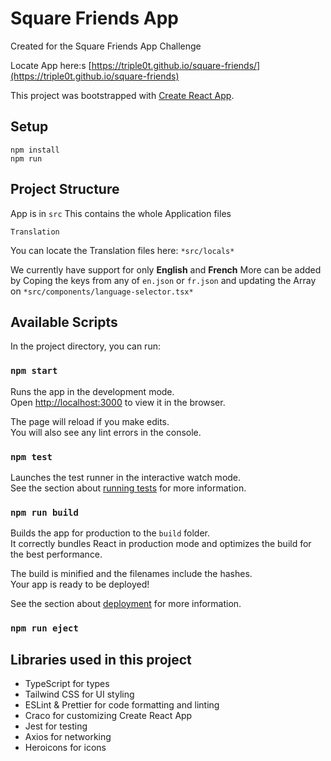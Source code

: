 # Square Friends App

Created for the Square Friends App Challenge

Locate App here:s [https://triple0t.github.io/square-friends/](https://triple0t.github.io/square-friends)



This project was bootstrapped with [Create React App](https://github.com/facebook/create-react-app).

## Setup

```
npm install
npm run
```

## Project Structure

App is in `src`
This contains the whole Application files

`Translation`

You can locate the Translation files here: `*src/locals*`

We currently have support for only **English** and **French**
More can be added by Coping the keys from any of `en.json` or `fr.json` and updating the Array on `*src/components/language-selector.tsx*`


## Available Scripts

In the project directory, you can run:

### `npm start`

Runs the app in the development mode.\
Open [http://localhost:3000](http://localhost:3000) to view it in the browser.

The page will reload if you make edits.\
You will also see any lint errors in the console.

### `npm test`

Launches the test runner in the interactive watch mode.\
See the section about [running tests](https://facebook.github.io/create-react-app/docs/running-tests) for more information.

### `npm run build`

Builds the app for production to the `build` folder.\
It correctly bundles React in production mode and optimizes the build for the best performance.

The build is minified and the filenames include the hashes.\
Your app is ready to be deployed!

See the section about [deployment](https://facebook.github.io/create-react-app/docs/deployment) for more information.

### `npm run eject`

## Libraries used in this project

- TypeScript for types
- Tailwind CSS for UI styling
- ESLint & Prettier for code formatting and linting
- Craco for customizing Create React App
- Jest for testing
- Axios for networking
- Heroicons for icons
